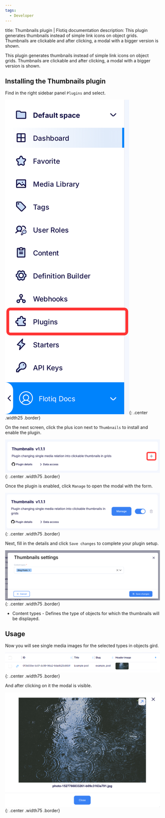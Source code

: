 ```yaml
---
tags:
  - Developer
---
```


title: Thumbnails plugin | Flotiq documentation
description: This plugin generates thumbnails instead of simple link icons on object grids. Thumbnails are clickable and after clicking, a modal with a bigger version is shown.

This plugin generates thumbnails instead of simple link icons on object grids. Thumbnails are clickable and after clicking, a modal with a bigger version is shown.

## Installing the Thumbnails plugin

Find in the right sidebar panel `Plugins` and select.

![Flotiq plugins](images/sidebar-plugins.png){: .center .width25 .border}

On the next screen, click the plus icon next to `Thumbnails` to install and enable the plugin.

![Install Thumbnails plugin](images/thumbnails/install.png){: .center .width75 .border}

Once the plugin is enabled, click `Manage` to open the modal with the form.

![Manage Thumbnails](images/thumbnails/manage.png){: .center .width75 .border}

Next, fill in the details and click `Save changes` to complete your plugin setup.

![Setting up Thumbnails in Flotiq](images/thumbnails/settings.png){: .center .width75 .border}

* Content types - Defines the type of objects for which the thumbnails will be displayed.

## Usage

Now you will see single media images for the selected types in objects gird.

![Thumbnails in Flotiq editor gird](images/thumbnails/grid.png){: .center .width75 .border}

And after clicking on it the modal is visible.

![Thumbnails in Flotiq editor after open](images/thumbnails/modal.png){: .center .width75 .border}

